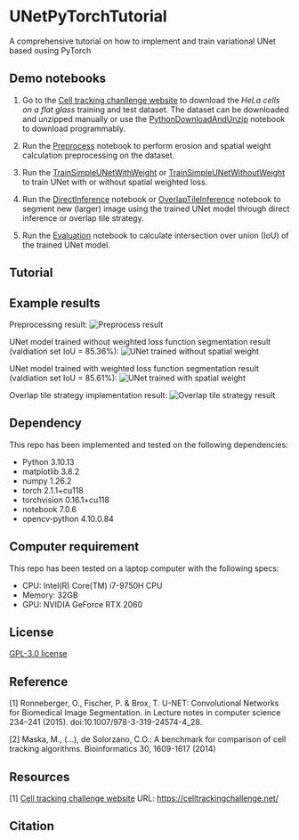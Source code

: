 # UNetPyTorchTutorial
A comprehensive tutorial on how to implement and train variational UNet based ousing PyTorch


## Demo notebooks
1. Go to the [Cell tracking chanllenge website](https://celltrackingchallenge.net/2d-datasets/) to download the *HeLa cells on a flat glass* training and test dataset. The dataset can be downloaded and unzipped manually or use the [PythonDownloadAndUnzip](./PythonDownloadAndUnzip.ipynb) notebook to download programmably.

2. Run the [Preprocess](./Preprocess.ipynb) notebook to perform erosion and spatial weight calculation preprocessing on the dataset. 

3. Run the [TrainSimpleUNetWithWeight](./TrainSimpleUNetWithWeight.ipynb) or [TrainSimpleUNetWithoutWeight](./TrainSimpleUNetWithoutWeight.ipynb) to train UNet with or without spatial weighted loss.

4. Run the [DirectInference](./DirectInference.ipynb) notebook or [OverlapTileInference](./OverlapTileInference.ipynb) notebook to segment new (larger) image using the trained UNet model through direct inference or overlap tile strategy.

5. Run the [Evaluation](./Evaluation.ipynb) notebook to calculate intersection over union (IoU) of the trained UNet model.


## Tutorial


## Example results
Preprocessing result:
![Preprocess result](./Assets/Images/Preprocess.png, "Preprocess result")

UNet model trained without weighted loss function segmentation result (valdiation set IoU = 85.36%): 
![UNet trained without spatial weight](./Assets/Images/NoWeightSegResult.png, "UNet trained without spatial weight")

UNet model trained with weighted loss function segmentation result (valdiation set IoU = 85.61%): 
![UNet trained with spatial weight](./Assets/Images/WeightedSegResult.png, "UNet trained with spatial weight")

Overlap tile strategy implementation result:
![Overlap tile strategy result](./Assets/Images/OverlapTile.png, "Overlap tile strategy result")


## Dependency
This repo has been implemented and tested on the following dependencies:
- Python 3.10.13
- matplotlib 3.8.2
- numpy 1.26.2
- torch 2.1.1+cu118
- torchvision 0.16.1+cu118
- notebook 7.0.6
- opencv-python 4.10.0.84


## Computer requirement
This repo has been tested on a laptop computer with the following specs:
- CPU: Intel(R) Core(TM) i7-9750H CPU
- Memory: 32GB 
- GPU: NVIDIA GeForce RTX 2060

## License

[GPL-3.0 license](./LICENSE)

## Reference

[1] Ronneberger, O., Fischer, P. & Brox, T. U-NET: Convolutional Networks for Biomedical Image Segmentation. in Lecture notes in computer science 234–241 (2015). doi:10.1007/978-3-319-24574-4_28.

[2] Maska, M., (...), de Solorzano, C.O.: A benchmark for comparison of cell tracking
algorithms. Bioinformatics 30, 1609-1617 (2014)

## Resources
[1] [Cell tracking challenge website](https://celltrackingchallenge.net/) URL: https://celltrackingchallenge.net/

## Citation
